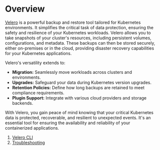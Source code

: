 # Overview

[Velero](https://velero.io/) is a powerful backup and restore tool tailored for Kubernetes environments. It simplifies the critical task of data protection, ensuring the safety and resilience of your Kubernetes workloads. Velero allows you to take snapshots of your cluster's resources, including persistent volumes, configurations, and metadata. These backups can then be stored securely, either on-premises or in the cloud, providing disaster recovery capabilities for your Kubernetes applications.

Velero's versatility extends to:

- **Migration:** Seamlessly move workloads across clusters and environments.
- **Upgrades:** Safeguard your data during Kubernetes version upgrades.
- **Retention Policies:** Define how long backups are retained to meet compliance requirements.
- **Plugin Support:** Integrate with various cloud providers and storage backends.

With Velero, you gain peace of mind knowing that your critical Kubernetes data is protected, recoverable, and resilient to unexpected events. It's an essential tool for ensuring the availability and reliability of your containerized applications.

1. [Velero CLI](cli.md)
1. [Troubleshooting](troubleshooting.md)

